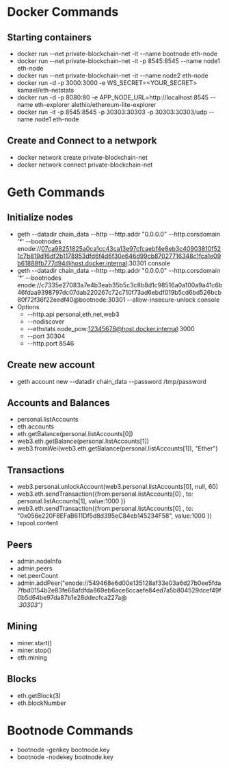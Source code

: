 # Docker Commands
## Starting containers
- docker run --net private-blockchain-net -it --name bootnode eth-node
- docker run --net private-blockchain-net -it -p 8545:8545 --name node1 eth-node
- docker run --net private-blockchain-net -it --name node2 eth-node
- docker run -d -p 3000:3000 -e WS_SECRET=<YOUR_SECRET> kamael/eth-netstats
- docker run -d -p 8080:80 -e APP_NODE_URL=http://localhost:8545 --name eth-explorer alethio/ethereum-lite-explorer
- docker run -it -p 8545:8545 -p 30303:30303 -p 30303:30303/udp --name node1 eth-node

## Create and Connect to a netwpork
- docker network create private-blockchain-net
- docker network connect private-blockchain-net <container-name>

# Geth Commands
## Initialize nodes
- geth --datadir chain_data --http --http.addr "0.0.0.0" --http.corsdomain '*' --bootnodes enode://07ca98251825a0ca1cc43ca13e97cfcaebf4e8eb3c40903810f521c7b819d16df2b1178953dfd6f4d6f30e646d99cb87027716348c1fca1e09b61888fb777d94@host.docker.internal:30301 console
- geth --datadir chain_data --http --http.addr "0.0.0.0" --http.corsdomain '*' --bootnodes enode://c7335e27083a7e4b3eab35b5c3c8b8d1c98516a0a100a9a41c6b46fdaa9398797dc07dab220267c72c710f73ad6ebdf019b5cd6bd526bcb80f72f36f22eedf40@bootnode:30301 --allow-insecure-unlock console
- Options
  - --http.api personal,eth,net,web3
  - --nodiscover
  - --ethstats node_pow:12345678@host.docker.internal:3000
  - --port 30304
  - --http.port 8546

## Create new account
- geth account new --datadir chain_data --password /tmp/password
## Accounts and Balances
- personal.listAccounts
- eth.accounts
- eth.getBalance(personal.listAccounts[0])
- web3.eth.getBalance(personal.listAccounts[1])
- web3.fromWei(web3.eth.getBalance(personal.listAccounts[1]), "Ether")

## Transactions
- web3.personal.unlockAccount(web3.personal.listAccounts[0], null, 60)
- web3.eth.sendTransaction({from:personal.listAccounts[0] , to: personal.listAccounts[1], value:1000 })
- web3.eth.sendTransaction({from:personal.listAccounts[0] , to: "0x056e220F8EFaB611Df5d8d395eC84eb145234F58", value:1000 })
- txpool.content

## Peers
- admin.nodeInfo
- admin.peers
- net.peerCount
- admin.addPeer("enode://549468e6d00e135128af33e03a6d27b0ee5fda7fbd0154b2e83fe68afdfda869eb6ace6ccaefe84ed7a5b804529dcef49f0b5d64be97da87b1e28ddecfca227a@<address>:30303")

## Mining
- miner.start()
- miner.stop()
- eth.mining

## Blocks
- eth.getBlock(3)
- eth.blockNumber

# Bootnode Commands
- bootnode -genkey bootnode.key
- bootnode -nodekey bootnode.key